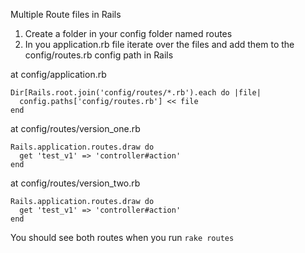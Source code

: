 Multiple Route files in Rails 

1. Create a folder in your config folder named routes 
2. In you application.rb file iterate over the files and add them to the config/routes.rb config path in Rails 

at config/application.rb

```
Dir[Rails.root.join('config/routes/*.rb').each do |file|
  config.paths['config/routes.rb'] << file
end
```

at config/routes/version_one.rb

```
Rails.application.routes.draw do
  get 'test_v1' => 'controller#action'
end
```

at config/routes/version_two.rb

```
Rails.application.routes.draw do 
  get 'test_v1' => 'controller#action'
end
```

You should see both routes when you run `rake routes`
